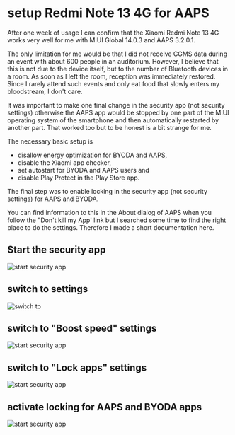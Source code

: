 # setup Redmi Note 13 4G for AAPS

After one week of usage I can confirm that the Xiaomi Redmi Note 13 4G works very well for me with MIUI Global 14.0.3 and AAPS 3.2.0.1.

The only limitation for me would be that I did not receive CGMS data during an event with about 600 people in an auditorium. However, I believe that this is not due to the device itself, but to the number of Bluetooth devices in a room. As soon as I left the room, reception was immediately restored. Since I rarely attend such events and only eat food that slowly enters my bloodstream, I don't care.

It was important to make one final change in the security app (not security settings)  otherwise the AAPS app would be stopped by one part of the MIUI operating system of the smartphone and then automatically restarted by another part. That worked too but to be honest is a bit strange for me.

The necessary basic setup is

- disallow energy optimization for BYODA and AAPS,
- disable the Xiaomi app checker,
- set autostart for BYODA and AAPS users and
- disable Play Protect in the Play Store app.

The final step was to enable locking in the security app (not security settings) for AAPS and BYODA.

You can find information to this in the About dialog of AAPS when you follow the "Don't kill my App' link but I searched some time to find the right place to do the settings. Therefore I made a short documentation here.

## Start the security app

![start security app](./images/Screenshot_2024-02-05-09-33-08-587_com.miui.home.jpg-500x.jpg)

## switch to settings

![switch to ](./images/Screenshot_2024-02-05-09-18-52-800_com.miui.securitycenter.jpg-500x.jpg)

## switch to "Boost speed" settings

![start security app](./images/Screenshot_2024-02-05-09-19-32-467_com.miui.securitycenter.jpg-500x.jpg)

## switch to "Lock apps" settings

![start security app](./images/Screenshot_2024-02-05-09-19-57-174_com.miui.securitycenter.jpg-500x.jpg)

## activate locking for AAPS and BYODA apps

![start security app](./images/Screenshot_2024-02-05-09-20-18-324_com.miui.securitycenter.jpg-500x.jpg)
